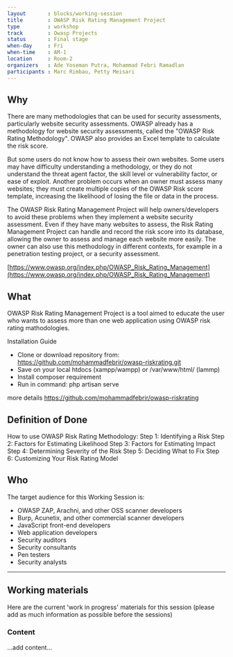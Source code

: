 ```yaml
---
layout       : blocks/working-session
title        : OWASP Risk Rating Management Project
type         : workshop
track        : Owasp Projects
status       : Final stage
when-day     : Fri
when-time    : AM-1
location     : Room-2
organizers   : Ade Yoseman Putra, Mohammad Febri Ramadlan
participants : Marc Rimbau, Petty Meisari
---
```


## Why

There are many methodologies that can be used for security assessments, particularly website security assessments. OWASP already has a methodology for website security assessments, called the "OWASP Risk Rating Methodology".  OWASP also provides an Excel template to calculate the risk score.  

But some users do not know how to assess their own websites. Some users may have difficulty understanding a methodology, or they do not understand the threat agent factor, the skill level or vulnerability factor, or ease of exploit. Another problem occurs when an owner must assess many websites; they must create multiple copies of the OWASP Risk score template, increasing the likelihood of losing the file or data in the process. 

The OWASP Risk Rating Management Project will help owners/developers to avoid these problems when they implement a website security assessment. Even if they have many websites to assess, the Risk Rating Management Project can handle and record the risk score into its database, allowing the owner to assess and manage each website more easily. The owner can also use this methodology in different contexts, for example in a penetration testing project, or a security assessment.

[https://www.owasp.org/index.php/OWASP_Risk_Rating_Management](https://www.owasp.org/index.php/OWASP_Risk_Rating_Management)

## What

OWASP Risk Rating Management Project is a tool aimed to educate the user who wants to assess more than one web application using OWASP risk rating mathodologies.

Installation Guide

- Clone or download repository from: https://github.com/mohammadfebrir/owasp-riskrating.git
- Save on your local htdocs (xampp/wampp) or /var/www/html/ (lammp)
- Install composer requirement
- Run in command: php artisan serve

more details
https://github.com/mohammadfebrir/owasp-riskrating


## Definition of Done

 How to use OWASP Risk Rating Methodology: 
 Step 1: Identifying a Risk 
 Step 2: Factors for Estimating Likelihood 
 Step 3: Factors for Estimating Impact 
 Step 4: Determining Severity of the Risk 
 Step 5: Deciding What to Fix 
 Step 6: Customizing Your Risk Rating Model

## Who

The target audience for this Working Session is:

- OWASP ZAP, Arachni, and other OSS scanner developers
- Burp, Acunetix, and other commercial scanner developers
- JavaScript front-end developers
- Web application developers
- Security auditors
- Security consultants
- Pen testers
- Security analysts

--- 

## Working materials

Here are the current 'work in progress' materials for this session (please add as much information as possible before the sessions)

### Content

...add content...


